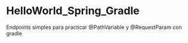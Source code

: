 # HelloWorld_Spring_Gradle

Endpoints simples para practicar @PathVariable y @RequestParam con gradle
